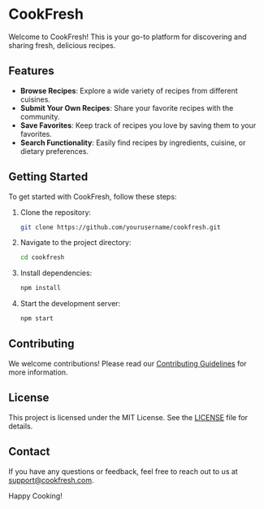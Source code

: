 # CookFresh

Welcome to CookFresh! This is your go-to platform for discovering and sharing fresh, delicious recipes.

## Features

- **Browse Recipes**: Explore a wide variety of recipes from different cuisines.
- **Submit Your Own Recipes**: Share your favorite recipes with the community.
- **Save Favorites**: Keep track of recipes you love by saving them to your favorites.
- **Search Functionality**: Easily find recipes by ingredients, cuisine, or dietary preferences.

## Getting Started

To get started with CookFresh, follow these steps:

1. Clone the repository:
   ```bash
   git clone https://github.com/yourusername/cookfresh.git
   ```
2. Navigate to the project directory:
   ```bash
   cd cookfresh
   ```
3. Install dependencies:
   ```bash
   npm install
   ```
4. Start the development server:
   ```bash
   npm start
   ```

## Contributing

We welcome contributions! Please read our [Contributing Guidelines](CONTRIBUTING.md) for more information.

## License

This project is licensed under the MIT License. See the [LICENSE](LICENSE) file for details.

## Contact

If you have any questions or feedback, feel free to reach out to us at support@cookfresh.com.

Happy Cooking!
